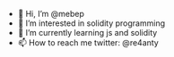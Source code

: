 - 👋 Hi, I’m @mebep
- 👀 I’m interested in solidity programming
- 🌱 I’m currently learning js and solidity
- 📫 How to reach me twitter: @re4anty
